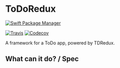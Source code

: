 # ToDoRedux

[![Swift Package Manager](https://img.shields.io/badge/Swift%20Package%20Manager-compatible-brightgreen.svg)](https://swift.org/package-manager/)

[![Travis](https://img.shields.io/travis/NicholasTD07/ToDoRedux/master.svg?maxAge=3600)](https://travis-ci.org/NicholasTD07/ToDoRedux)
[![Codecov](https://img.shields.io/codecov/c/github/NicholasTD07/ToDoRedux/master.svg?maxAge=3600)](https://codecov.io/gh/NicholasTD07/ToDoRedux)


A framework for a ToDo app, powered by TDRedux.

## What can it do? / Spec
